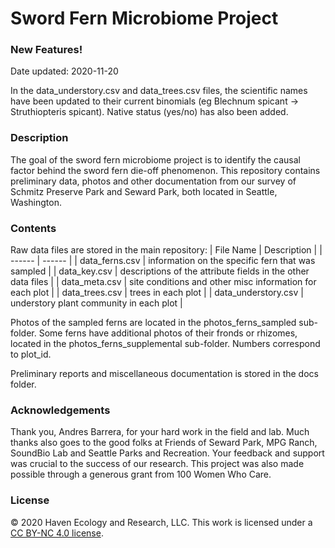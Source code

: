 # Sword Fern Microbiome Project
### New Features!
Date updated: 2020-11-20

In the data_understory.csv and data_trees.csv files, the scientific names have been updated to their current binomials (eg Blechnum spicant -> Struthiopteris spicant). Native status (yes/no) has also been added.

### Description
The goal of the sword fern microbiome project is to identify the causal factor behind the sword fern die-off phenomenon. This repository contains preliminary data, photos and other documentation from our survey of Schmitz Preserve Park and Seward Park, both located in Seattle, Washington.

### Contents
Raw data files are stored in the main repository:
| File Name | Description |
| ------ | ------ |
| data_ferns.csv | information on the specific fern that was sampled |
| data_key.csv | descriptions of the attribute fields in the other data files |
| data_meta.csv | site conditions and other misc information for each plot |
| data_trees.csv | trees in each plot |
| data_understory.csv | understory plant community in each plot |

Photos of the sampled ferns are located in the photos_ferns_sampled sub-folder. Some ferns have additional photos of their fronds or rhizomes, located in the photos_ferns_supplemental sub-folder. Numbers correspond to plot_id.

Preliminary reports and miscellaneous documentation is stored in the docs folder.

### Acknowledgements
Thank you, Andres Barrera, for your hard work in the field and lab. Much thanks also goes to the good folks at Friends of Seward Park, MPG Ranch, SoundBio Lab and Seattle Parks and Recreation. Your feedback and support was crucial to the success of our research. This project was also made possible through a generous grant from 100 Women Who Care.

### License
&copy; 2020 Haven Ecology and Research, LLC. This work is licensed under a [CC BY-NC 4.0 license](https://creativecommons.org/licenses/by-nc/4.0/).
